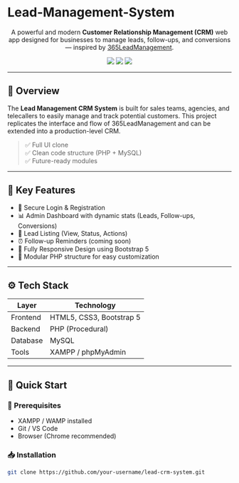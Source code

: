 # Lead-Management-System
<p align="center">
  A powerful and modern <strong>Customer Relationship Management (CRM)</strong> web app designed for businesses to manage leads, follow-ups, and conversions — inspired by <a href="https://www.crm.365leadmanagement.com/dashboard" target="_blank">365LeadManagement</a>.
</p>

<p align="center">
  <img src="https://img.shields.io/badge/Tech-PHP%20%7C%20MySQL%20%7C%20Bootstrap-blue.svg" />
  <img src="https://img.shields.io/badge/Status-In%20Development-orange.svg" />
  <img src="https://img.shields.io/badge/UI%20Design-Pixel%20Perfect%20Clone-success.svg" />
</p>

---

## 🧩 Overview

The **Lead Management CRM System** is built for sales teams, agencies, and telecallers to easily manage and track potential customers. This project replicates the interface and flow of 365LeadManagement and can be extended into a production-level CRM.

> ✅ Full UI clone  
> ✅ Clean code structure (PHP + MySQL)  
> ✅ Future-ready modules

---

## 📌 Key Features

- 🔐 Secure Login & Registration
- 📊 Admin Dashboard with dynamic stats (Leads, Follow-ups, Conversions)
- 📁 Lead Listing (View, Status, Actions)
- ⏰ Follow-up Reminders (coming soon)
- 📱 Fully Responsive Design using Bootstrap 5
- 🧠 Modular PHP structure for easy customization

---

## ⚙️ Tech Stack

| Layer      | Technology         |
|------------|--------------------|
| Frontend   | HTML5, CSS3, Bootstrap 5 |
| Backend    | PHP (Procedural)   |
| Database   | MySQL              |
| Tools      | XAMPP / phpMyAdmin |

---

## 🚀 Quick Start

### 🔧 Prerequisites

- XAMPP / WAMP installed
- Git / VS Code
- Browser (Chrome recommended)

### 📥 Installation

```bash
git clone https://github.com/your-username/lead-crm-system.git
